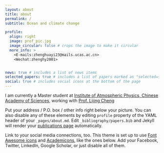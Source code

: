 ```yaml
---
layout: about
title: about
permalink: /
subtitle: Ocean and climate change

profile:
  align: right
  image: prof_pic.jpg
  image_circular: false # crops the image to make it circular
  more_info: >
    <E-mails:zhenghuayi23@mails.ucas.ac.cn>
    <Wechat:zhenghy2001>


news: true # includes a list of news items
selected_papers: true # includes a list of papers marked as "selected={true}"
social: true # includes social icons at the bottom of the page
---
```


I am currently a Master student at [Institute of Atmospheric Physics, Chinese Academy of Sciences](www.iap.cas.cn), working with [Prof. Lijing Cheng](http://www.ocean.iap.ac.cn/pages/aboutUs/aboutUs.html?navAnchor=aboutUs)

Put your address / P.O. box / other info right below your picture. You can also disable any of these elements by editing `profile` property of the YAML header of your `_pages/about.md`. Edit `_bibliography/papers.bib` and Jekyll will render your [publications page](/al-folio/publications/) automatically.

Link to your social media connections, too. This theme is set up to use [Font Awesome icons](https://fontawesome.com/) and [Academicons](https://jpswalsh.github.io/academicons/), like the ones below. Add your Facebook, Twitter, LinkedIn, Google Scholar, or just disable all of them.
